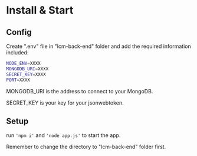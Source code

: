 # Install & Start


## Config

Create ".env" file in "lcm-back-end" folder and add the required information included:

```bash
NODE_ENV=XXXX
MONGODB_URI=XXXX
SECRET_KEY=XXXX
PORT=XXXX
```

MONGODB_URI is the address to connect to your MongoDB.

SECRET_KEY is your key for your jsonwebtoken.

## Setup
run ```'npm i'``` and ```'node app.js'``` to start the app.

Remember to change the directory to "lcm-back-end" folder first.
